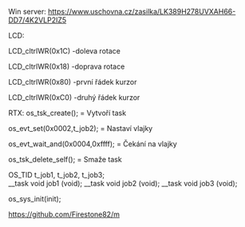 Win server: https://www.uschovna.cz/zasilka/LK389H278UVXAH66-DD7/4K2VLP2IZ5

LCD:
  
  LCD_cltrlWR(0x1C) -doleva rotace
  
  LCD_cltrlWR(0x18) -doprava rotace
  
  LCD_cltrlWR(0x80) -první řádek kurzor
  
  LCD_cltrlWR(0xC0) -druhý řádek kurzor
  
RTX:
  os_tsk_create(); = Vytvoří task
  
  os_evt_set(0x0002,t_job2); = Nastaví vlajky
 
  os_evt_wait_and(0x0004,0xffff); = Čekání na vlajky
 
  os_tsk_delete_self(); = Smaže task
  
  OS_TID t_job1, t_job2, t_job3;    
__task void job1 (void);
__task void job2 (void);
__task void job3 (void);
  
  os_sys_init(init);
  
  https://github.com/Firestone82/m
